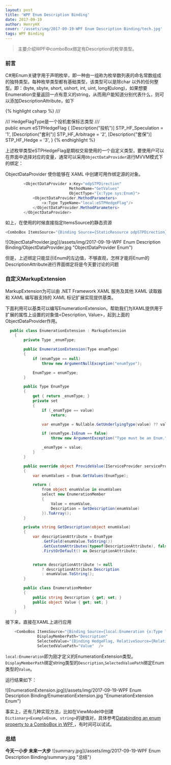 ```yaml
---
layout: post
title: 'WPF Enum Description Binding'
date: 2017-09-19
author: HenryHX
cover: '/assets/img/2017-09-19-WPF Enum Description Binding/tech.jpg'
tags: WPF Binding
---
```


> 主要介绍WPF中comboBox绑定有Description的枚举类型。

### 前言

C#用Enum关键字用于声明枚举，即一种由一组称为枚举数列表的命名常数组成的独特类型。每种枚举类型都有基础类型，该类型可以是除char 以外的任何整型。即：(byte, sbyte, short, ushort, int, uint, long和ulong)，如果想要Enumeration变量返回一点有意义的string，从而用户能知道分别代表什么，则可以添加DescriptionAttribute，如下

{% highlight csharp %}
    /// <summary>
    /// HedgeFlagType是一个投机套保标志类型
    /// </summary>
    public enum eSTPHedgeFlag
    {
        [Description("投机")]
        STP_HF_Speculation = '1',
        [Description("套利")]
        STP_HF_Arbitrage = '2',
        [Description("套保")]
        STP_HF_Hedge = '3',
    }
{% endhighlight %}

上述枚举类型eSTPHedgeFlag是期权交易使用的一个自定义类型，要使用户可以在界面中选择对应的变量，通常可以采用`ObjectDataProvider`进行MVVM模式下的绑定：

ObjectDataProvider 使你能够在 XAML 中创建可用作绑定源的对象。

```C#
        <ObjectDataProvider x:Key="odpSTPDirection"
                            MethodName="GetValues"
                            ObjectType="{x:Type sys:Enum}">
            <ObjectDataProvider.MethodParameters>
                <x:Type TypeName="local:eSTPHedgeFlag"/>
            </ObjectDataProvider.MethodParameters>
        </ObjectDataProvider>
```

如上，在使用的时候直接指定ItemsSource的静态资源

```C#
<ComboBox ItemsSource="{Binding Source={StaticResource odpSTPDirection}}"></ComboBox>
```

![ObjectDataProvider.jpg](/assets/img/2017-09-19-WPF Enum Description Binding/ObjectDataProvider.jpg "ObjectDataProvider Enum")


但是，上述绑定只能显示Enum的左边值，不够直观，怎样才能将Enum的DescriptionAttribute进行界面绑定将是今天要讨论的问题


### 自定义MarkupExtension

MarkupExtension为可以由 .NET Framework XAML 服务及其他 XAML 读取器和 XAML 编写器支持的 XAML 标记扩展实现提供基类。

下面利用可以基类可以编写EnumerationExtension，帮助我们为XAML提供用于扩展的属性上设置的对象值<Description, Value>，起到上面的ObjectDataProvider作用。

```C#
  public class EnumerationExtension : MarkupExtension
    {
        private Type _enumType;

        public EnumerationExtension(Type enumType)
        {
            if (enumType == null)
                throw new ArgumentNullException("enumType");

            EnumType = enumType;
        }

        public Type EnumType
        {
            get { return _enumType; }
            private set
            {
                if (_enumType == value)
                    return;

                var enumType = Nullable.GetUnderlyingType(value) ?? value;

                if (enumType.IsEnum == false)
                    throw new ArgumentException("Type must be an Enum.");

                _enumType = value;
            }
        }

        public override object ProvideValue(IServiceProvider serviceProvider)
        {
            var enumValues = Enum.GetValues(EnumType);

            return (
                from object enumValue in enumValues
                select new EnumerationMember
                {
                    Value = enumValue,
                    Description = GetDescription(enumValue)
                }).ToArray();
        }

        private string GetDescription(object enumValue)
        {
            var descriptionAttribute = EnumType
                .GetField(enumValue.ToString())
                .GetCustomAttributes(typeof(DescriptionAttribute), false)
                .FirstOrDefault() as DescriptionAttribute;


            return descriptionAttribute != null
                ? descriptionAttribute.Description
                : enumValue.ToString();
        }

        public class EnumerationMember
        {
            public string Description { get; set; }
            public object Value { get; set; }
        }
    }
```

接下来，直接在XAML上进行应用

```C#
    <ComboBox ItemsSource="{Binding Source={local:Enumeration {x:Type local:eSTPHedgeFlag}}}" 
              DisplayMemberPath="Description" 
              SelectedValue="{Binding HedgeFlag, RelativeSource={RelativeSource AncestorType=Window, Mode=FindAncestor}}" 
              SelectedValuePath="Value"  />
```

`local:Enumeration`即为刚才定义的EnumerationExtension类型。`DisplayMemberPath`绑定string类型的`Description`,`SelectedValuePath`绑定Enum类型的`Value`。

运行结果如下：

![EnumerationExtension.jpg](/assets/img/2017-09-19-WPF Enum Description Binding/EnumerationExtension.jpg "EnumerationExtension Enum")

事实上，还有几种实现方法，比如在ViewModel中创建`Dictionary<ExampleEnum, string>`的键值对，具体参考[Databinding an enum property to a ComboBox in WPF
](https://stackoverflow.com/questions/58743/databinding-an-enum-property-to-a-combobox-in-wpf)，有时间可以试试。

### 总结
**今天一小步 未来一大步**
![summary.jpg](/assets/img/2017-09-19-WPF Enum Description Binding/summary.jpg "总结")
